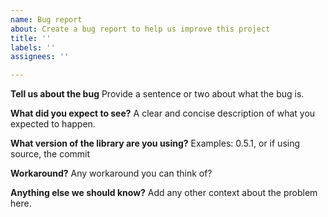 ```yaml
---
name: Bug report
about: Create a bug report to help us improve this project
title: ''
labels: ''
assignees: ''

---
```


**Tell us about the bug**
Provide a sentence or two about what the bug is.

**What did you expect to see?**
A clear and concise description of what you expected to happen.

**What version of the library are you using?**
Examples: 0.5.1, or if using source, the commit

**Workaround?**
Any workaround you can think of?

**Anything else we should know?**
Add any other context about the problem here.
